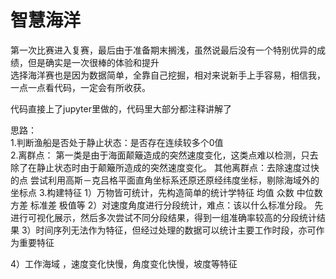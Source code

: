  #                          智慧海洋
第一次比赛进入复赛，最后由于准备期末搁浅，虽然说最后没有一个特别优异的成绩，但是确实是一次很棒的体验和提升  
选择海洋赛也是因为数据简单，全靠自己挖掘，相对来说新手上手容易，相信我，一点一点看代码，一定会有所收获。  

代码直接上了jupyter里做的，代码里大部分都注释讲解了

思路：  
1.判断渔船是否处于静止状态：是否存在连续较多个0值  
2.离群点： 第一类是由于海面颠簸造成的突然速度变化，这类点难以检测，只去除了在静止状态时由于颠簸所造成的突然速度变化。 其他离群点：去除速度过快的点
  尝试利用高斯－克吕格平面直角坐标系还原还原经纬度坐标，剔除海域外的坐标点
3.构建特征
1）万物皆可统计，先构造简单的统计学特征 均值 众数 中位数 方差 标准差 极值等
2）对速度角度进行分段统计，难点：该以什么标准分段。 先进行可视化展示，然后多次尝试不同分段结果，得到一组准确率较高的分段统计结果
3）时间序列无法作为特征，但经过处理的数据可以统计主要工作时段，亦可作为重要特征

4）工作海域 ，速度变化快慢，角度变化快慢，坡度等特征






